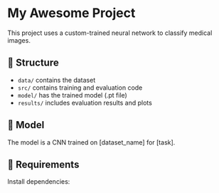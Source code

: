 # My Awesome Project

This project uses a custom-trained neural network to classify medical images.

## 📁 Structure
- `data/` contains the dataset
- `src/` contains training and evaluation code
- `model/` has the trained model (.pt file)
- `results/` includes evaluation results and plots

## 🧠 Model
The model is a CNN trained on [dataset_name] for [task].

## 🔧 Requirements
Install dependencies:

